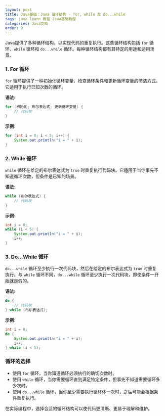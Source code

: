 ```yaml
---
layout: post
title: Java基础：Java 循环结构 - for, while 及 do...while
tags: java learn 教程 Java基础教程
categories: Java文档
order: 9
---
```

Java提供了多种循环结构，以实现代码的重复执行。这些循环结构包括 `for` 循环、`while` 循环和 `do...while` 循环。每种循环结构都有其特定的用途和适用场景。

### 1. For 循环
`for` 循环提供了一种初始化循环变量、检查循环条件和更新循环变量的简洁方式。它适用于执行已知次数的循环。

**语法**:
```java
for (初始化; 布尔表达式; 更新循环变量) {
    // 代码块
}
```

**示例**:
```java
for (int i = 0; i < 5; i++) {
    System.out.println("i = " + i);
}
```

### 2. While 循环
`while` 循环在给定的布尔表达式为 `true` 时重复执行代码块。它适用于当你事先不知道循环次数，但条件是已知的场景。

**语法**:
```java
while (布尔表达式) {
    // 代码块
}
```

**示例**:
```java
int i = 0;
while (i < 5) {
    System.out.println("i = " + i);
    i++;
}
```

### 3. Do...While 循环
`do...while` 循环至少执行一次代码块，然后在给定的布尔表达式为 `true` 时重复执行。与 `while` 循环不同，`do...while` 循环至少执行一次代码块，即使条件一开始就是假的。

**语法**:
```java
do {
    // 代码块
} while (布尔表达式);
```

**示例**:
```java
int i = 0;
do {
    System.out.println("i = " + i);
    i++;
} while (i < 5);
```

### 循环的选择
- 使用 `for` 循环，当你知道循环必须执行的确切次数时。
- 使用 `while` 循环，当你需要循环直到满足特定条件，但事先不知道需要循环多少次时。
- 使用 `do...while` 循环，当你至少需要执行循环体一次时，之后可能会根据条件重复执行。

在实际编程中，选择合适的循环结构可以使代码更清晰、更易于理解和维护。